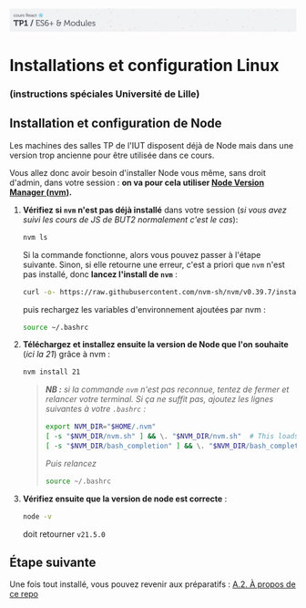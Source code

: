 <img src="images/readme/header-small.jpg" >

# Installations et configuration Linux<!-- omit in toc -->
### (instructions spéciales Université de Lille)<!-- omit in toc -->

## Installation et configuration de Node

Les machines des salles TP de l'IUT disposent déjà de Node mais dans une version trop ancienne pour être utilisée dans ce cours.

Vous allez donc avoir besoin d'installer Node vous même, sans droit d'admin, dans votre session : **on va pour cela utiliser [Node Version Manager (nvm)](https://github.com/nvm-sh/nvm).**

1. **Vérifiez si `nvm` n'est pas déjà installé** dans votre session (_si vous avez suivi les cours de JS de BUT2 normalement c'est le cas_):
	```bash
	nvm ls
	```
	Si la commande fonctionne, alors vous pouvez passer à l'étape suivante.
	Sinon, si elle retourne une erreur, c'est a priori que `nvm` n'est pas installé, donc **lancez l'install de `nvm`** :
	```bash
	curl -o- https://raw.githubusercontent.com/nvm-sh/nvm/v0.39.7/install.sh | bash
	```
	puis rechargez les variables d'environnement ajoutées par nvm :
	```bash
	source ~/.bashrc
	```
2. **Téléchargez et installez ensuite la version de Node que l'on souhaite** (_ici la 21_) grâce à nvm :
	```bash
	nvm install 21
	```
	> _**NB :** si la commande `nvm` n'est pas reconnue, tentez de fermer et relancer votre terminal. Si ça ne suffit pas, ajoutez les lignes suivantes à votre `.bashrc` :_
	> ```bash
	> export NVM_DIR="$HOME/.nvm"
	> [ -s "$NVM_DIR/nvm.sh" ] && \. "$NVM_DIR/nvm.sh"  # This loads nvm
	> [ -s "$NVM_DIR/bash_completion" ] && \. "$NVM_DIR/bash_completion"  # This loads nvm bash_completion
	> ```
	> _Puis relancez_
	> ```bash
	> source ~/.bashrc
	> ```
3. **Vérifiez ensuite que la version de node est correcte** :
	```bash
	node -v
	```
	doit retourner `v21.5.0`


## Étape suivante <!-- omit in toc -->
Une fois tout installé, vous pouvez revenir aux préparatifs : [A.2. À propos de ce repo](A-preparatifs.md#a2-à-propos-de-ce-repo)